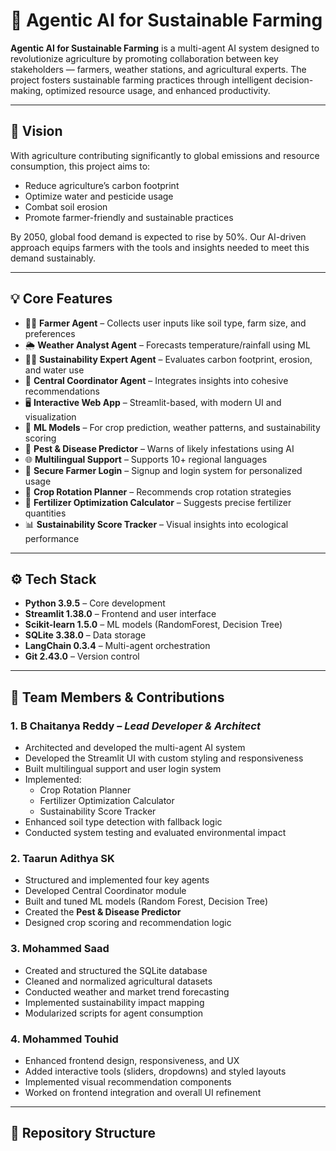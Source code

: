 # 🌾 Agentic AI for Sustainable Farming

**Agentic AI for Sustainable Farming** is a multi-agent AI system designed to revolutionize agriculture by promoting collaboration between key stakeholders — farmers, weather stations, and agricultural experts. The project fosters sustainable farming practices through intelligent decision-making, optimized resource usage, and enhanced productivity.

---

## 🚀 Vision

With agriculture contributing significantly to global emissions and resource consumption, this project aims to:
- Reduce agriculture’s carbon footprint
- Optimize water and pesticide usage
- Combat soil erosion
- Promote farmer-friendly and sustainable practices

By 2050, global food demand is expected to rise by 50%. Our AI-driven approach equips farmers with the tools and insights needed to meet this demand sustainably.

---

## 💡 Core Features

- 👨‍🌾 **Farmer Agent** – Collects user inputs like soil type, farm size, and preferences  
- 🌦️ **Weather Analyst Agent** – Forecasts temperature/rainfall using ML  
- 🧑‍🔬 **Sustainability Expert Agent** – Evaluates carbon footprint, erosion, and water use  
- 🤝 **Central Coordinator Agent** – Integrates insights into cohesive recommendations  
- 🖥️ **Interactive Web App** – Streamlit-based, with modern UI and visualization  
- 🧠 **ML Models** – For crop prediction, weather patterns, and sustainability scoring  
- 🐛 **Pest & Disease Predictor** – Warns of likely infestations using AI  
- 🌐 **Multilingual Support** – Supports 10+ regional languages  
- 🔐 **Secure Farmer Login** – Signup and login system for personalized usage  
- 🔁 **Crop Rotation Planner** – Recommends crop rotation strategies  
- 🧮 **Fertilizer Optimization Calculator** – Suggests precise fertilizer quantities  
- 📊 **Sustainability Score Tracker** – Visual insights into ecological performance  

---

## ⚙️ Tech Stack

- **Python 3.9.5** – Core development  
- **Streamlit 1.38.0** – Frontend and user interface  
- **Scikit-learn 1.5.0** – ML models (RandomForest, Decision Tree)  
- **SQLite 3.38.0** – Data storage  
- **LangChain 0.3.4** – Multi-agent orchestration  
- **Git 2.43.0** – Version control  

---

## 👥 Team Members & Contributions

### 1. **B Chaitanya Reddy** – *Lead Developer & Architect*
- Architected and developed the multi-agent AI system  
- Developed the Streamlit UI with custom styling and responsiveness  
- Built multilingual support and user login system  
- Implemented:
  - Crop Rotation Planner  
  - Fertilizer Optimization Calculator  
  - Sustainability Score Tracker  
- Enhanced soil type detection with fallback logic  
- Conducted system testing and evaluated environmental impact  

### 2. **Taarun Adithya SK**
- Structured and implemented four key agents  
- Developed Central Coordinator module  
- Built and tuned ML models (Random Forest, Decision Tree)  
- Created the **Pest & Disease Predictor**  
- Designed crop scoring and recommendation logic  

### 3. **Mohammed Saad**
- Created and structured the SQLite database  
- Cleaned and normalized agricultural datasets  
- Conducted weather and market trend forecasting  
- Implemented sustainability impact mapping  
- Modularized scripts for agent consumption  

### 4. **Mohammed Touhid**
- Enhanced frontend design, responsiveness, and UX  
- Added interactive tools (sliders, dropdowns) and styled layouts  
- Implemented visual recommendation components  
- Worked on frontend integration and overall UI refinement  

---

## 📁 Repository Structure